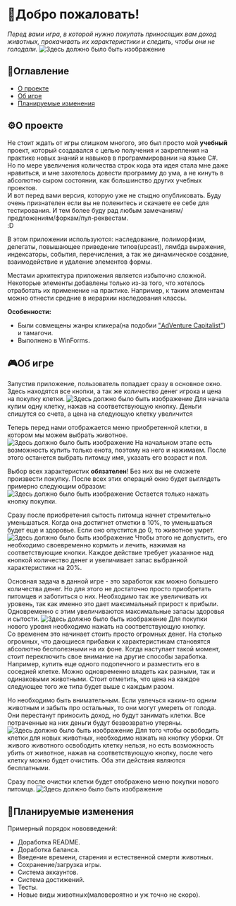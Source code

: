 # 👋Добро пожаловать!

*Перед вами игра, в которой нужно покупать приносящих вам доход животных, прокачивать их характеристики и следить, чтобы они не голодали.*
![Здесь должно было быть изображение](images/Preview.JPG)


## 📑Оглавление
 - [О проекте](#о-проекте)
 - [Об игре](#об-игре)
 - [Планируемые изменения](#планируемые-изменения)

## ⚙О проекте
Не стоит ждать от игры слишком многого, это был просто мой **учебный** проект, который создавался с целью получения и закрепления на практике новых знаний и навыков в программировании на языке C#.  
Но по мере увеличения количества строк кода эта идея стала мне даже нравиться, и мне захотелось довести программу до ума, а не кинуть в абсолютно сыром состоянии, как большинство других учебных проектов.  
И вот перед вами версия, которую уже не стыдно опубликовать. Буду очень признателен если вы не поленитесь и скачаете ее себе для тестирования. И тем более буду рад любым замечаниям/предложениям/форкам/пул-реквестам.  
:D  

В этом приложении используются: наследование, полиморфизм, делегаты, повышающее приведение типов(upcast), лямбда выражения, индексаторы, события, перечисления, а так же динамическое создание, взаимодействие и удаление элементов формы.

Местами архитектура приложения является избыточно сложной. Некоторые элементы добавлены только из-за того, что хотелось отработать их применение на практике. Например, к таким элементам можно отнести средние в иерархии наследования классы.

**Особенности:**  
 - Были совмещены жанры кликера(на подобии ["AdVenture Capitalist"](https://store.steampowered.com/app/346900/AdVenture_Capitalist/)) и тамагочи. 
 - Выполнено в WinForms.
 
## 🎮Об игре
Запустив приложение, пользователь попадает сразу в основное окно. Здесь находятся все кнопки, а так же количество денег игрока и цена на покупку клетки.
![Здесь должно было быть изображение](images/1.JPG)
Для начала купим одну клетку, нажав на соответствующую кнопку. Деньги спишутся со счета, а цена на следующую клетку увеличится

Теперь перед нами отображается меню приобретенной клетки, в котором мы можем выбрать животное.
![Здесь должно было быть изображение](images/2.JPG)
На начальном этапе есть возможность купить только енота, поэтому на него и нажимаем. После этого останется выбрать питомцу имя, указать его возраст и пол. 

Выбор всех характеристик **обязателен**! Без них вы не сможете произвести покупку. После всех этих операций окно будет выглядеть примерно следующим образом:
![Здесь должно было быть изображение](images/3.JPG)
Остается только нажать кнопку покупки.

Сразу после приобретения сытость питомца начнет стремительно уменьшаться. Когда она достигнет отметки в 10%, то уменьшаться будет еще и здоровье. Если оно опустится до 0, то животное умрет. 
![Здесь должно было быть изображение](images/4.JPG)
Чтобы этого не допустить, его необходимо своевременно кормить и лечить, нажимая на соответствующие кнопки. Каждое действие требует указанное над кнопкой количество денег и увеличивает запас выбранной характеристики на 20%.

Основная задача в данной игре - это заработок как можно большего количества денег. Но для этого не достаточно просто приобретать питомцев и заботиться о них. Необходимо так же увеличивать их уровень, так как именно это дает максимальный прирост к прибыли. Одновременно с этим увеличиваются максимальные запасы здоровья и сытости.
![Здесь должно было быть изображение](images/5.JPG)
Для покупки нового уровня необходимо нажать на соответствующую кнопку.  
Со временем это начинает стоить просто огромных денег. На столько огромных, что дающиеся прибавки к характеристикам становятся абсолютно бесполезными на их фоне. Когда наступает такой момент, стоит переключить свое внимание на другие способы заработка. Например, купить еще одного подопечного и разместить его в соседней клетке. Можно одновременно владеть как разными, так и одинаковыми животными. Стоит отметить, что цена на каждое следующее того же типа будет выше с каждым разом.

Но необходимо быть внимательным. Если увлечься каким-то одним животным и забыть про остальных, то они могут умереть от голода. Они перестанут приносить доход, но будут занимать клетки. Все потраченные на них деньги будут безвозвратно утеряны.
![Здесь должно было быть изображение](images/6.JPG)
Для того чтобы освободить клетки для новых животных, необходимо нажать на кнопку уборки. От живого животного освободить клетку нельзя, но есть возможность убить от животное, нажав на соответствующую кнопку, после чего клетку можно будет очистить. Оба эти действия являются бесплатными.

Сразу после очистки клетки будет отображено меню покупки нового питомца.
![Здесь должно было быть изображение](images/7.JPG)



## 💭Планируемые изменения 
Примерный порядок нововведений:
 - Доработка README.
 - Доработка баланса.
 - Введение времени, старения и естественной смерти животных. 
 - Сохранение/загрузка игры.
 - Система аккаунтов.
 - Система достижений.
 - Тесты.
 - Новые виды животных(маловероятно и уж точно не скоро).
